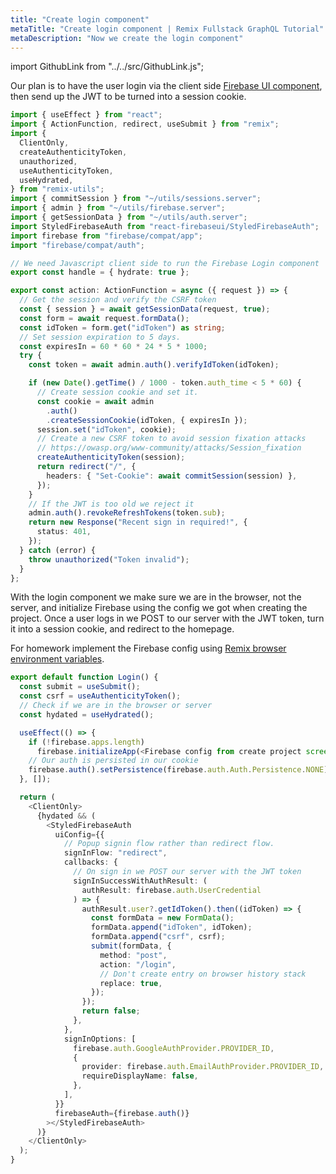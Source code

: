```yaml
---
title: "Create login component"
metaTitle: "Create login component | Remix Fullstack GraphQL Tutorial"
metaDescription: "Now we create the login component"
---
```


import GithubLink from "../../src/GithubLink.js";

<GithubLink link="https://github.com/hasura/learn-graphql/blob/master/tutorials/frontend/remix-firebase/app-final/app/routes/login.tsx" text="login.tsx" />

Our plan is to have the user login via the client side [Firebase UI component](https://github.com/firebase/firebaseui-web-react), then send up the JWT to be turned into a session cookie.

```typescript
import { useEffect } from "react";
import { ActionFunction, redirect, useSubmit } from "remix";
import {
  ClientOnly,
  createAuthenticityToken,
  unauthorized,
  useAuthenticityToken,
  useHydrated,
} from "remix-utils";
import { commitSession } from "~/utils/sessions.server";
import { admin } from "~/utils/firebase.server";
import { getSessionData } from "~/utils/auth.server";
import StyledFirebaseAuth from "react-firebaseui/StyledFirebaseAuth";
import firebase from "firebase/compat/app";
import "firebase/compat/auth";

// We need Javascript client side to run the Firebase Login component
export const handle = { hydrate: true };

export const action: ActionFunction = async ({ request }) => {
  // Get the session and verify the CSRF token
  const { session } = await getSessionData(request, true);
  const form = await request.formData();
  const idToken = form.get("idToken") as string;
  // Set session expiration to 5 days.
  const expiresIn = 60 * 60 * 24 * 5 * 1000;
  try {
    const token = await admin.auth().verifyIdToken(idToken);

    if (new Date().getTime() / 1000 - token.auth_time < 5 * 60) {
      // Create session cookie and set it.
      const cookie = await admin
        .auth()
        .createSessionCookie(idToken, { expiresIn });
      session.set("idToken", cookie);
      // Create a new CSRF token to avoid session fixation attacks
      // https://owasp.org/www-community/attacks/Session_fixation
      createAuthenticityToken(session);
      return redirect("/", {
        headers: { "Set-Cookie": await commitSession(session) },
      });
    }
    // If the JWT is too old we reject it
    admin.auth().revokeRefreshTokens(token.sub);
    return new Response("Recent sign in required!", {
      status: 401,
    });
  } catch (error) {
    throw unauthorized("Token invalid");
  }
};
```

With the login component we make sure we are in the browser, not the server, and initialize Firebase using the config we got when creating the project. Once a user logs in we POST to our server with the JWT token, turn it into a session cookie, and redirect to the homepage.

For homework implement the Firebase config using [Remix browser environment variables](https://remix.run/docs/en/v1/guides/envvars#browser-environment-variables).

```typescript
export default function Login() {
  const submit = useSubmit();
  const csrf = useAuthenticityToken();
  // Check if we are in the browser or server
  const hydated = useHydrated();

  useEffect(() => {
    if (!firebase.apps.length)
      firebase.initializeApp(<Firebase config from create project screen>);
    // Our auth is persisted in our cookie
    firebase.auth().setPersistence(firebase.auth.Auth.Persistence.NONE);
  }, []);

  return (
    <ClientOnly>
      {hydated && (
        <StyledFirebaseAuth
          uiConfig={{
            // Popup signin flow rather than redirect flow.
            signInFlow: "redirect",
            callbacks: {
              // On sign in we POST our server with the JWT token
              signInSuccessWithAuthResult: (
                authResult: firebase.auth.UserCredential
              ) => {
                authResult.user?.getIdToken().then((idToken) => {
                  const formData = new FormData();
                  formData.append("idToken", idToken);
                  formData.append("csrf", csrf);
                  submit(formData, {
                    method: "post",
                    action: "/login",
                    // Don't create entry on browser history stack
                    replace: true,
                  });
                });
                return false;
              },
            },
            signInOptions: [
              firebase.auth.GoogleAuthProvider.PROVIDER_ID,
              {
                provider: firebase.auth.EmailAuthProvider.PROVIDER_ID,
                requireDisplayName: false,
              },
            ],
          }}
          firebaseAuth={firebase.auth()}
        ></StyledFirebaseAuth>
      )}
    </ClientOnly>
  );
}
```
